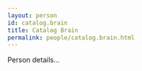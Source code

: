 ```yaml
---
layout: person
id: catalog.brain
title: Catalog Brain
permalink: people/catalog.brain.html
---
```


Person details...